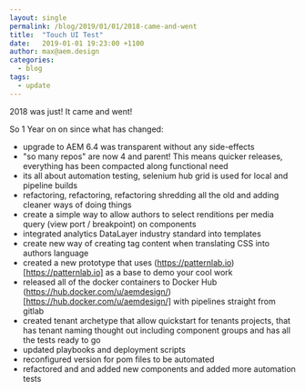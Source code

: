 ```yaml
---
layout: single
permalink: /blog/2019/01/01/2018-came-and-went
title:  "Touch UI Test"
date:   2019-01-01 19:23:00 +1100
author: max@aem.design
categories:
  - blog
tags:
  - update
---
```


2018 was just! It came and went!

So 1 Year on on since what has changed:
- upgrade to AEM 6.4 was transparent without any side-effects
- "so many repos" are now 4 and parent! This means quicker releases, everything has been compacted along functional need
- its all about automation testing, selenium hub grid is used for local and pipeline builds
- refactoring, refactoring, refactoring shredding all the old and adding cleaner ways of doing things
- create a simple way to allow authors to select renditions per media query (view port / breakpoint) on components
- integrated analytics DataLayer industry standard into templates
- create new way of creating tag content when translating CSS into authors language
- created a new prototype that uses (https://patternlab.io)[https://patternlab.io] as a base to demo your cool work
- released all of the docker containers to Docker Hub (https://hub.docker.com/u/aemdesign/)[https://hub.docker.com/u/aemdesign/] with pipelines straight from gitlab
- created tenant archetype that allow quickstart for tenants projects, that has tenant naming thought out including component groups and has all the tests ready to go
- updated playbooks and deployment scripts
- reconfigured version for pom files to be automated
- refactored and and added new components and added more automation tests
